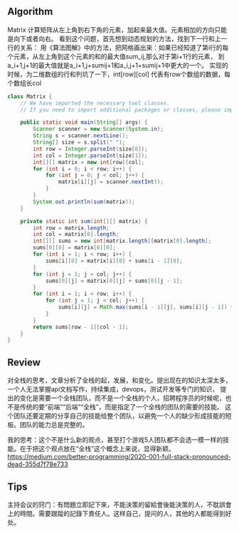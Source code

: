 ## Algorithm
Matrix 计算矩阵从左上角到右下角的元素，加起来最大值。元素相加的方向只能是向下或者向右。
看到这个问题，首先想到动态规划的方法，找到下一行和上一行的关系：
用《算法图解》中的方法，把网格画出来：如果已经知道了第i行的每个元素，从左上角到这个元素的和的最大值sum_ij,那么对于第i+1行的元素，
到a_i+1,j+1的最大值就是a_i+1,j+sumij+1和a_i,j+1+sumij+1中更大的一个。
实现的时候，为二维数组的行和列坑了一下，int[row][col] 代表有row个数组的数据，每个数组长col
```java
class Matrix {
    // We have imported the necessary tool classes.
    // If you need to import additional packages or classes, please import here.

    public static void main(String[] args) {
        Scanner scanner = new Scanner(System.in);
        String s = scanner.nextLine();
        String[] size = s.split(" ");
        int row = Integer.parseInt(size[0]);
        int col = Integer.parseInt(size[1]);
        int[][] matrix = new int[row][col];
        for (int i = 0; i < row; i++) {
            for (int j = 0; j < col; j++) {
                matrix[i][j] = scanner.nextInt();
            }
        }
        System.out.println(sum(matrix));
    }

    private static int sum(int[][] matrix) {
        int row = matrix.length;
        int col = matrix[0].length;
        int[][] sums = new int[matrix.length][matrix[0].length];
        sums[0][0] = matrix[0][0];
        for (int i = 1; i < row; i++) {
            sums[i][0] = matrix[i][0] + sums[i - 1][0];
        }
        for (int j = 1; j < col; j++) {
            sums[0][j] = matrix[0][j] + sums[0][j - 1];
        }
        for (int i = 1; i < row; i++) {
            for (int j = 1; j < col; j++) {
                sums[i][j] = Math.max(sums[i - 1][j], sums[i][j - 1]) + matrix[i][j];
            }
        }
        return sums[row - 1][col - 1];
    }
}
```


## Review
对全栈的思考，文章分析了全栈的起，发展，和变化。提出现在的知识太深太多，一个人无法掌握api文档写作，持续集成，devops，测试开发等专门的知识，
提出的变化是需要一个全栈团队，而不是一个全栈的个人，招聘程序员的时候呢，也不是传统的要“前端”“后端”“全栈”，而是指定了一个全栈的团队的需要的技能。
这个团队还要定期的分享自己的技能给整个团队，以避免一个人的缺少形成技能的短板。团队的能力总是完整的。


我的思考：这个不是什么新的观点，甚至打个游戏5人团队都不会选一模一样的技能。在于把这个观点放在“全栈”这个概念上来说，显得新颖。
https://medium.com/better-programming/2020-001-full-stack-pronounced-dead-355d7f78e733

## Tips
主持会议的窍门：有問題立即記下來，不能決策的留給會後能決策的人，不耽誤會上的時間。需要跟蹤的記錄下責任人。这样自己，提问的人，其他的人都能得到好处。
